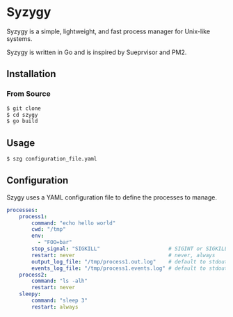 Syzygy
======

Syzygy is a simple, lightweight, and fast process manager for Unix-like systems.

Syzygy is written in Go and is inspired by Sueprvisor and PM2.

## Installation

### From Source

```bash
$ git clone
$ cd szygy
$ go build
```

## Usage

```bash
$ szg configuration_file.yaml
```

## Configuration

Szygy uses a YAML configuration file to define the processes to manage.

```yaml
processes:
    process1:
        command: "echo hello world"
        cwd: "/tmp"
        env:
          - "FOO=bar"
        stop_signal: "SIGKILL"                      # SIGINT or SIGKILL
        restart: never                              # never, always
        output_log_file: "/tmp/process1.out.log"    # default to stdout and stderr
        events_log_file: "/tmp/process1.events.log" # default to stdout and stderr
    process2:
        command: "ls -alh"
        restart: never
    sleepy:
        command: "sleep 3"
        restart: always
```

